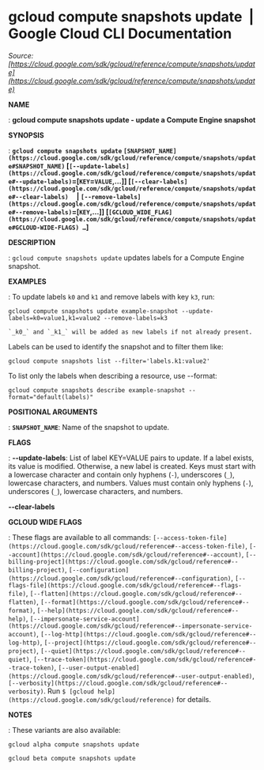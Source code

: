 # gcloud compute snapshots update  |  Google Cloud CLI Documentation

*Source: [https://cloud.google.com/sdk/gcloud/reference/compute/snapshots/update](https://cloud.google.com/sdk/gcloud/reference/compute/snapshots/update)*

**NAME**

: **gcloud compute snapshots update - update a Compute Engine snapshot**

**SYNOPSIS**

: **`gcloud compute snapshots update` `[SNAPSHOT_NAME](https://cloud.google.com/sdk/gcloud/reference/compute/snapshots/update#SNAPSHOT_NAME)` [`[--update-labels](https://cloud.google.com/sdk/gcloud/reference/compute/snapshots/update#--update-labels)`=[`KEY`=`VALUE`,…]] [`[--clear-labels](https://cloud.google.com/sdk/gcloud/reference/compute/snapshots/update#--clear-labels)`     | `[--remove-labels](https://cloud.google.com/sdk/gcloud/reference/compute/snapshots/update#--remove-labels)`=[`KEY`,…]] [`[GCLOUD_WIDE_FLAG](https://cloud.google.com/sdk/gcloud/reference/compute/snapshots/update#GCLOUD-WIDE-FLAGS) …`]**

**DESCRIPTION**

: `gcloud compute snapshots update` updates labels for a Compute Engine
snapshot.

**EXAMPLES**

: To update labels ``k0`` and
``k1`` and remove labels with key
``k3``, run:

```
gcloud compute snapshots update example-snapshot --update-labels=k0=value1,k1=value2 --remove-labels=k3
```

```
`_k0_` and `_k1_` will be added as new labels if not already present.
```

Labels can be used to identify the snapshot and to filter them like:

```
gcloud compute snapshots list --filter='labels.k1:value2'
```

To list only the labels when describing a resource, use --format:

```
gcloud compute snapshots describe example-snapshot --format="default(labels)"
```

**POSITIONAL ARGUMENTS**

: **`SNAPSHOT_NAME`**:
Name of the snapshot to update.

**FLAGS**

: **--update-labels**:
List of label KEY=VALUE pairs to update. If a label exists, its value is
modified. Otherwise, a new label is created.
Keys must start with a lowercase character and contain only hyphens
(`-`), underscores (`_`), lowercase characters, and
numbers. Values must contain only hyphens (`-`), underscores
(`_`), lowercase characters, and numbers.

**--clear-labels**

**GCLOUD WIDE FLAGS**

: These flags are available to all commands: `[--access-token-file](https://cloud.google.com/sdk/gcloud/reference#--access-token-file)`,
`[--account](https://cloud.google.com/sdk/gcloud/reference#--account)`, `[--billing-project](https://cloud.google.com/sdk/gcloud/reference#--billing-project)`,
`[--configuration](https://cloud.google.com/sdk/gcloud/reference#--configuration)`,
`[--flags-file](https://cloud.google.com/sdk/gcloud/reference#--flags-file)`,
`[--flatten](https://cloud.google.com/sdk/gcloud/reference#--flatten)`, `[--format](https://cloud.google.com/sdk/gcloud/reference#--format)`, `[--help](https://cloud.google.com/sdk/gcloud/reference#--help)`, `[--impersonate-service-account](https://cloud.google.com/sdk/gcloud/reference#--impersonate-service-account)`,
`[--log-http](https://cloud.google.com/sdk/gcloud/reference#--log-http)`,
`[--project](https://cloud.google.com/sdk/gcloud/reference#--project)`, `[--quiet](https://cloud.google.com/sdk/gcloud/reference#--quiet)`, `[--trace-token](https://cloud.google.com/sdk/gcloud/reference#--trace-token)`, `[--user-output-enabled](https://cloud.google.com/sdk/gcloud/reference#--user-output-enabled)`,
`[--verbosity](https://cloud.google.com/sdk/gcloud/reference#--verbosity)`.
Run `$ [gcloud help](https://cloud.google.com/sdk/gcloud/reference)` for details.

**NOTES**

: These variants are also available:

```
gcloud alpha compute snapshots update
```

```
gcloud beta compute snapshots update
```